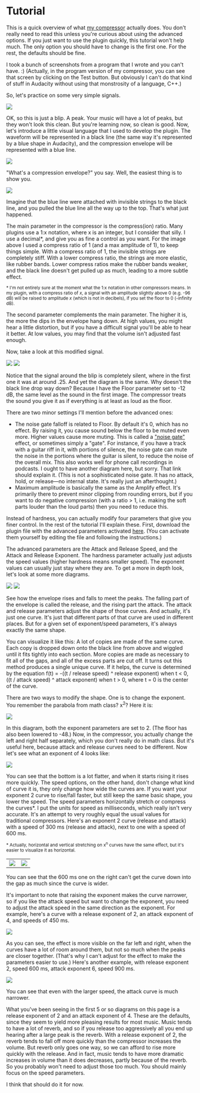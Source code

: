 Tutorial
=============

This is a quick overview of what [my compressor](readme.md) actually does. You don't really need to read this unless you're curious about using the advanced options. If you just want to use the plugin quickly, this tutorial won't help much. The only option you should have to change is the first one. For the rest, the defaults should be fine.

I took a bunch of screenshots from a program that I wrote and you can't have. :) (Actually, in the program version of my compressor, you can see that screen by clicking on the Test button. But obviously I can't do that kind of stuff in Audacity without using that monstrosity of a language, C++.)

So, let's practice on some very simple signals.

<img src="images/cmp1.png" />

OK, so this is just a blip. A peak. Your music will have a lot of peaks, but they won't look this clean. But you're learning now, so clean is good. Now, let's introduce a little visual language that I used to develop the plugin. The waveform will be represented in a black line (the same way it's represented by a blue shape in Audacity), and the compression envelope will be represented with a blue line.

<img src="images/cmp2.png" />

"What's a compression envelope?" you say. Well, the easiest thing is to show you.

<img src="images/cmp2.1.png" />

Imagine that the blue line were attached with invisible strings to the black line, and you pulled the blue line all the way up to the top. That's what just happened.

The main parameter in the compressor is the compress(ion) ratio. Many plugins use a 1:x notation, where x is an integer, but I consider that silly. I use a decimal*, and give you as fine a control as you want. For the image above I used a compress ratio of 1 (and a max amplitude of 1), to keep things simple. With a compress ratio of 1, the invisible strings are completely stiff. With a lower compress ratio, the strings are more elastic, like rubber bands. Lower compress ratios make the rubber bands weaker, and the black line doesn't get pulled up as much, leading to a more subtle effect.

<small>* I'm not entirely sure at the moment what the 1:x notation in other compressors means. In my plugin, with a compress ratio of <i>x</i>, a signal with an amplitude slightly above 0 (e.g. -96 dB) will be raised to amplitude <i>x</i> (which is not in decibels), if you set the floor to 0 (-infinity dB).</small>

The second parameter complements the main parameter. The higher it is, the more the dips in the envelope hang down. At high values, you might hear a little distortion, but if you have a difficult signal you'll be able to hear it better. At low values, you may find that the volume isn't adjusted fast enough.

Now, take a look at this modified signal.

<img src="images/cmp2.2.png" /> <img src="images/cmp2.png" />

Notice that the signal around the blip is completely silent, where in the first one it was at around .25. And yet the diagram is the same. Why doesn't the black line drop way down? Because I have the Floor parameter set to -12 dB, the same level as the sound in the first image. The compressor treats the sound you give it as if everything is at least as loud as the floor.

There are two minor settings I'll mention before the advanced ones:

- The noise gate falloff is related to Floor. By default it's 0, which has no effect. By raising it, you cause sound below the floor to be muted even more. Higher values cause more muting. This is called a ["noise gate"](http://en.wikipedia.org/wiki/Noise_gate) effect, or sometimes simply a "gate". For instance, if you have a track with a guitar riff in it, with portions of silence, the noise gate can mute the noise in the portions where the guitar is silent, to reduce the noise of the overall mix. This also works well for phone call recordings in podcasts. I ought to have another diagram here, but sorry. That link should explain it. (This is not a sophisticated noise gate. It has no attack, hold, or release&#8212;no internal state. It's really just an afterthought.)
- Maximum amplitude is basically the same as the Amplify effect. It's primarily there to prevent minor clipping from rounding errors, but if you want to do negative compression (with a ratio > 1, i.e. making the soft parts louder than the loud parts) then you need to reduce this.

Instead of hardness, you can actually modify four parameters that give you finer control. In the rest of the tutorial I'll explain these. First, download the plugin file with the advanced parameters activated [here](../../../projects/compressor/compress-adv.ny). (You can activate them yourself by editing the file and following the instructions.)

The advanced parameters are the Attack and Release Speed, and the Attack and Release Exponent. The hardness parameter actually just adjusts the speed values (higher hardness means smaller speed). The exponent values can usually just stay where they are. To get a more in depth look, let's look at some more diagrams.

<img src="images/cmp3.png" /> <img src="images/cmp4.png" />

See how the envelope rises and falls to meet the peaks. The falling part of the envelope is called the release, and the rising part the attack. The attack and release parameters adjust the shape of those curves. And actually, it's just one curve. It's just that different parts of that curve are used in different places. But for a given set of exponent/speed parameters, it's always exactly the same shape.

You can visualize it like this: A lot of copies are made of the same curve. Each copy is dropped down onto the black line from above and wiggled until it fits tightly into each section. More copies are made as necessary to fit all of the gaps, and all of the excess parts are cut off. It turns out this method produces a single unique curve. If it helps, the curve is determined by the equation f(t) = -((t / release speed) ^ release exponent) when t < 0, ((t / attack speed) ^ attack exponent) when t > 0, where t = 0 is the center of the curve.

There are two ways to modify the shape. One is to change the exponent. You remember the parabola from math class? x<sup>2</sup>? Here it is:

<img src="images/cmp8.png" />

In this diagram, both the exponent parameters are set to 2. (The floor has also been lowered to -48.) Now, in the compressor, you actually change the left and right half separately, which you don't really do in math class. But it's useful here, because attack and release curves need to be different.  Now let's see what an exponent of 4 looks like:

<img src="images/cmp9.png" />

You can see that the bottom is a lot flatter, and when it starts rising it rises more quickly. The speed options, on the other hand, don't change what kind of curve it is, they only change how wide the curves are. If you want your exponent 2 curve to rise/fall faster, but still keep the same basic shape, you lower the speed. The speed parameters horizontally stretch or compress the curves*. I put the units for speed as milliseconds, which really isn't very accurate. It's an attempt to very roughly equal the usual values for traditional compressors. Here's an exponent 2 curve (release and attack) with a speed of 300 ms (release and attack), next to one with a speed of 600 ms.

<small>* Actually, horizontal and vertical stretching on x<sup>n</sup> curves have the same effect, but it's easier to visualize it as horizontal.</small>

<table>
<tbody>
<tr>
<td><img src="images/cmp8.png" /></td>
<td><img src="images/cmp11.png" /></td>
</tr>
</tbody>
</table>
You can see that the 600 ms one on the right can't get the curve down into the gap as much since the curve is wider.

It's important to note that raising the exponent makes the curve narrower, so if you like the attack speed but want to change the exponent, you need to adjust the attack speed in the same direction as the exponent. For example, here's a curve with a release exponent of 2, an attack exponent of 4, and speeds of 450 ms.

<img src="images/cmp7.png" />

As you can see, the effect is more visible on the far left and right, when the curves have a lot of room around them, but not so much when the peaks are closer together. (That's why I can't adjust for the effect to make the parameters easier to use.) Here's another example, with release exponent 2, speed 600 ms, attack exponent 6, speed 900 ms.

<img src="images/cmp10.png" />

You can see that even with the larger speed, the attack curve is much narrower.

What you've been seeing in the first 5 or so diagrams on this page is a release exponent of 2 and an attack exponent of 4. These are the defaults, since they seem to yield more pleasing results for most music. Music tends to have a lot of reverb, and so if you release too aggressively all you end up hearing after a large peak is the reverb. With a release exponent of 2, the reverb tends to fall off more quickly than the compressor increases the volume. But reverb only goes one way, so we can afford to rise more quickly with the release. And in fact, music tends to have more dramatic increases in volume than it does decreases, partly because of the reverb. So you probably won't need to adjust those too much. You should mainly focus on the speed parameters.

I think that should do it for now.

